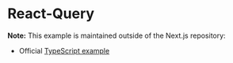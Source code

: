 # React-Query

**Note:** This example is maintained outside of the Next.js repository:

- Official [TypeScript example](https://github.com/TanStack/query/tree/beta/examples/react/nextjs)